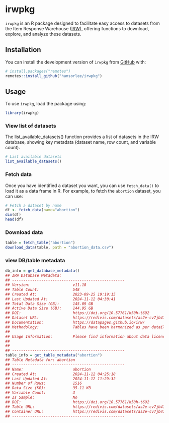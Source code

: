 
# irwpkg

`irwpkg` is an R package designed to facilitate easy access to datasets
from the Item Response Warehouse
([IRW](https://datapages.github.io/irw/)), offering functions to
download, explore, and analyze these datasets.

## Installation

You can install the development version of `irwpkg` from
[GitHub](https://github.com/) with:

``` r
# install.packages("remotes")
remotes::install_github("hansorlee/irwpkg")
```

## Usage

To use `irwpkg`, load the package using:

``` r
library(irwpkg)
```

### View list of datasets

The list_available_datasets() function provides a list of datasets in
the IRW database, showing key metadata (dataset name, row count, and
variable count).

``` r
# List available datasets
list_available_datasets()
```

### Fetch data

Once you have identified a dataset you want, you can use `fetch_data()`
to load it as a data frame in R. For example, to fetch the `abortion`
dataset, you can use:

``` r
# Fetch a dataset by name
df <- fetch_data(name="abortion")
dim(df)
head(df)
```

### Download data

``` r
table = fetch_table("abortion")
download_data(table, path = "abortion_data.csv")
```

### view DB/table metadata

``` r
db_info = get_database_metadata()
## IRW Database Metadata:
## --------------------------------------------------
## Version:                   v11.18 
## Table Count:               548 
## Created At:                2023-09-25 19:19:15 
## Last Updated At:           2024-11-12 04:30:41 
## Total Data Size (GB):      145.09 GB
## Active Data Size (GB):     144.95 GB
## DOI:                       https://doi.org/10.57761/k50h-t692 
## Dataset URL:               https://redivis.com/datasets/as2e-cv7jb41fd?v=11.18 
## Documentation:             https://datapages.github.io/irw/ 
## Methodology:               Tables have been harmonized as per details given [here](<https://datapages.github.io/irw/standard.html>).
## 
## Usage Information:         Please find information about data licenses and citation info [here](<https://datapages.github.io/irw/docs.html>).
## 
##  
## --------------------------------------------------
table_info = get_table_metadata("abortion")
## Table Metadata for: abortion 
## --------------------------------------------------
## Name:                      abortion 
## Created At:                2024-11-12 04:25:18 
## Last Updated At:           2024-11-12 11:29:32 
## Number of Rows:            1516 
## Data Size (KB):            35.11 KB
## Variable Count:            3 
## Is Sample:                 No 
## DOI:                       https://doi.org/10.57761/k50h-t692 
## Table URL:                 https://redivis.com/datasets/as2e-cv7jb41fd/tables/c27h-dq63215j5?v=11.18 
## Container URL:             https://redivis.com/datasets/as2e-cv7jb41fd?v=11.18 
## --------------------------------------------------
```
